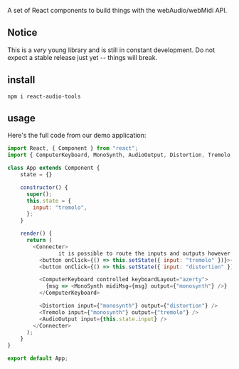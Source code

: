 A set of React components to build things with the webAudio/webMidi API.

## Notice

This is a *very* young library and is still in constant development. Do not expect a stable release just yet -- things will break.

## install

`npm i react-audio-tools`

## usage

Here's the full code from our demo application:

```js
import React, { Component } from "react";
import { ComputerKeyboard, MonoSynth, AudioOutput, Distortion, Tremolo, Connecter } from "../lib";

class App extends Component {
	state = {}

	constructor() {
	  super();
	  this.state = {
	    input: "tremolo",
	  };
	}

	render() {
	  return (
	    <Connecter>
				it is possible to route the inputs and outputs however you like:
	      <button onClick={() => this.setState({ input: "tremolo" })}>{"synth -> tremolo -> output"}</button>
	      <button onClick={() => this.setState({ input: "distortion" })}>{"synth -> distortion -> output"}</button>

	      <ComputerKeyboard controlled keyboardLayout="azerty">
	        {msg => <MonoSynth midiMsg={msg} output={"monosynth"} />}
	      </ComputerKeyboard>

	      <Distortion input={"monosynth"} output={"distortion"} />
	      <Tremolo input={"monosynth"} output={"tremolo"} />
	      <AudioOutput input={this.state.input} />
	    </Connecter>
	  );
	}
}

export default App;


```